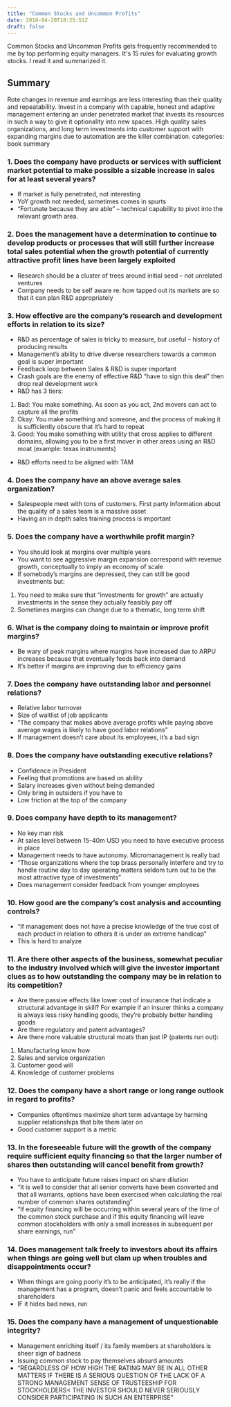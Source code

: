 ```yaml
---
title: "Common Stocks and Uncommon Profits"
date: 2018-04-20T18:25:51Z
draft: false
---
```


Common Stocks and Uncommon Profits gets frequently recommended to me by top performing equity managers. It's 15 rules for evaluating growth stocks. I read it and summarized it.

## Summary

Rote changes in revenue and earnings are less interesting than their quality and repeatability. Invest in a company with capable, honest and adaptive management entering an under penetrated market that invests its resources in such a way to give it optionality into new spaces.  High quality sales organizations, and long term investments into customer support with expanding margins due to automation are the killer combination. 
categories: book summary


### 1. Does the company have products or services with sufficient market potential to make possible a sizable increase in sales for at least several years?

* If market is fully penetrated, not interesting
* YoY growth not needed, sometimes comes in spurts
* “Fortunate because they are able” – technical capability to pivot into the relevant growth area.

### 2. Does the management have a determination to continue to develop products or processes that will still further increase total sales potential when the growth potential of currently attractive profit lines have been largely exploited
* Research should be a cluster of trees around initial seed – not unrelated ventures
* Company needs to be self aware re: how tapped out its markets are so that it can plan R&D appropriately

### 3. How effective are the company’s research and development efforts in relation to its size?

* R&D as percentage of sales is tricky to measure, but useful – history of producing results
* Management’s ability to drive diverse researchers towards a common goal is super important
* Feedback loop between Sales & R&D is super important
* Crash goals are the enemy of effective R&D “have to sign this deal” then drop real development work
* R&D has 3 tiers:
1. Bad: You make something. As soon as you act, 2nd movers can act to capture all the profits
2. Okay: You make something and someone, and the process of making it is sufficiently obscure that it’s hard to repeat
3. Good: You make something with utility that cross applies to different domains, allowing you to be a first mover in other areas using an R&D moat (example: texas instruments)
* R&D efforts need to be aligned with TAM

### 4. Does the company have an above average sales organization?
* Salespeople meet with tons of customers. First party information about the quality of a sales team is a massive asset
* Having an in depth sales training process is important

### 5. Does the company have a worthwhile profit margin?
* You should look at margins over multiple years
* You want to see aggressive margin expansion correspond with revenue growth, conceptually to imply an economy of scale
* If somebody’s margins are depressed, they can still be good investments but:
1. You need to make sure that “investments for growth” are actually investments in the sense they actually feasibly pay off
2. Sometimes margins can change due to a thematic, long term shift

### 6. What is the company doing to maintain or improve profit margins?
* Be wary of peak margins where margins have increased due to ARPU increases because that eventually feeds back into demand
* It’s better if margins are improving due to efficiency gains

### 7. Does the company have outstanding labor and personnel relations?
* Relative labor turnover
* Size of waitlist of job applicants
* “The company that makes above average profits while paying above average wages is likely to have good labor relations”
* If management doesn’t care about its employees, it’s a bad sign

### 8. Does the company have outstanding executive relations?
* Confidence in President
* Feeling that promotions are based on ability
* Salary increases given without being demanded
* Only bring in outsiders if you have to
* Low friction at the top of the company

### 9. Does company have depth to its management?
* No key man risk
* At sales level between 15-40m USD you need to have executive process in place
* Management needs to have autonomy. Micromanagement is really bad
* “Those organizations where the top brass personally interfere and try to handle routine day to day operating matters seldom turn out to be the most attractive type of investments”
* Does management consider feedback from younger employees

### 10. How good are the company’s cost analysis and accounting controls?
* “If management does not have a precise knowledge of the true cost of each product in relation to others it is under an extreme handicap”
* This is hard to analyze

### 11. Are there other aspects of the business, somewhat peculiar to the industry involved which will give the investor important clues as to how outstanding the company may be in relation to its competition?
* Are there passive effects like lower cost of insurance that indicate a structural advantage in skill? For example if an insurer thinks a company is always less risky handling goods, they’re probably better handling goods
* Are there regulatory and patent advantages?
* Are there more valuable structural moats than just IP (patents run out):
1. Manufacturing know how
2. Sales and service organization
3. Customer good will
4. Knowledge of customer problems

### 12. Does the company have a short range or long range outlook in regard to profits?
* Companies oftentimes maximize short term advantage by harming supplier relationships that bite them later on
* Good customer support is a metric

### 13. In the foreseeable future will the growth of the company require sufficient equity financing so that the larger number of shares then outstanding will cancel benefit from growth?

* You have to anticipate future raises impact on share dilution
* “It is well to consider that all senior converts have been converted and that all warrants, options have been exercised when calculating the real number of common shares outstanding”
* “If equity financing will be occurring within several years of the time of the common stock purchase and if this equity financing will leave common stockholders with only a small increases in subsequent per share earnings, run”

### 14. Does management talk freely to investors about its affairs when things are going well but clam up when troubles and disappointments occur?
* When things are going poorly it’s to be anticipated, it’s really if the management has a program, doesn’t panic and feels accountable to shareholders
* IF it hides bad news, run

### 15. Does the company have a management of unquestionable integrity?

* Management enriching itself / its family members at shareholders is sheer sign of badness
* Issuing common stock to pay themselves absurd amounts
* “REGARDLESS OF HOW HIGH THE RATING MAY BE IN ALL OTHER MATTERS IF THERE IS A SERIOUS QUESTION OF THE LACK OF A STRONG MANAGEMENT SENSE OF TRUSTEESHIP FOR STOCKHOLDERS< THE INVESTOR SHOULD NEVER SERIOUSLY CONSIDER PARTICIPATING IN SUCH AN ENTERPRISE” 